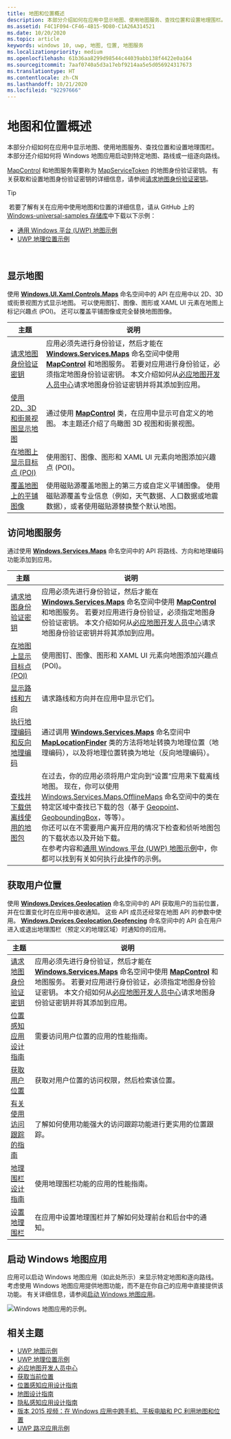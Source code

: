 ```yaml
---
title: 地图和位置概述
description: 本部分介绍如何在应用中显示地图、使用地图服务、查找位置和设置地理围栏。 本部分还介绍如何将 Windows 地图应用启动到特定地图、路线或一组逐向路线。
ms.assetid: F4C1F094-CF46-4B15-9D80-C1A26A314521
ms.date: 10/20/2020
ms.topic: article
keywords: windows 10, uwp, 地图, 位置, 地图服务
ms.localizationpriority: medium
ms.openlocfilehash: 61b36aa8299d98544c44039abb138f4422e0a164
ms.sourcegitcommit: 7aaf0740a5d3a17ebf9214aa5e5d056924317673
ms.translationtype: HT
ms.contentlocale: zh-CN
ms.lasthandoff: 10/21/2020
ms.locfileid: "92297666"
---
```

# <a name="maps-and-location-overview"></a>地图和位置概述

本部分介绍如何在应用中显示地图、使用地图服务、查找位置和设置地理围栏。 本部分还介绍如何将 Windows 地图应用启动到特定地图、路线或一组逐向路线。

[MapControl](/uwp/api/Windows.UI.Xaml.Controls.Maps.MapControl) 和地图服务需要称为 [MapServiceToken](/uwp/api/windows.ui.xaml.controls.maps.mapcontrol.mapservicetoken) 的地图身份验证密钥。 有关获取和设置地图身份验证密钥的详细信息，请参阅[请求地图身份验证密钥](authentication-key.md)。

> [!TIP]
> 若要了解有关在应用中使用地图和位置的详细信息，请从 GitHub 上的 [Windows-universal-samples 存储库](https://github.com/Microsoft/Windows-universal-samples)中下载以下示例：
-   [通用 Windows 平台 (UWP) 地图示例](https://github.com/Microsoft/Windows-universal-samples/tree/master/Samples/MapControl)
-   [UWP 地理位置示例](https://github.com/Microsoft/Windows-universal-samples/tree/master/Samples/Geolocation)

 

## <a name="display-maps"></a>显示地图


使用 [**Windows.UI.Xaml.Controls.Maps**](/uwp/api/Windows.UI.Xaml.Controls.Maps) 命名空间中的 API 在应用中以 2D、3D 或街景视图方式显示地图。 可以使用图钉、图像、图形或 XAML UI 元素在地图上标记兴趣点 (POI)。 还可以覆盖平铺图像或完全替换地图图像。

| 主题 | 说明 |
|-------|-------------|
| [请求地图身份验证密钥](authentication-key.md) | 应用必须先进行身份验证，然后才能在 [**Windows.Services.Maps**](/uwp/api/Windows.Services.Maps) 命名空间中使用 [**MapControl**](/uwp/api/Windows.UI.Xaml.Controls.Maps.MapControl) 和地图服务。 若要对应用进行身份验证，必须指定地图身份验证密钥。 本文介绍如何从[必应地图开发人员中心](https://www.bingmapsportal.com/)请求地图身份验证密钥并将其添加到应用。 |
| [使用 2D、3D 和街景视图显示地图](display-maps.md) | 通过使用 [**MapControl**](/uwp/api/Windows.UI.Xaml.Controls.Maps.MapControl) 类，在应用中显示可自定义的地图。 本主题还介绍了鸟瞰图 3D 视图和街景视图。 |
| [在地图上显示目标点 (POI)](display-poi.md) | 使用图钉、图像、图形和 XAML UI 元素向地图添加兴趣点 (POI)。 |
| [覆盖地图上的平铺图像](overlay-tiled-images.md) | 使用磁贴源覆盖地图上的第三方或自定义平铺图像。 使用磁贴源覆盖专业信息（例如，天气数据、人口数据或地震数据），或者使用磁贴源替换整个默认地图。 |



## <a name="access-map-services"></a>访问地图服务

通过使用 [**Windows.Services.Maps**](/uwp/api/Windows.Services.Maps) 命名空间中的 API 将路线、方向和地理编码功能添加到应用。

| 主题 | 说明 |
|-----------------------------------------------------------|-----------------------------------------------------------------------------------------------------------------------------------------------------------------------------------------------------------------------------------------------------------------------------------------------------------------------------------------------|
| [请求地图身份验证密钥](authentication-key.md) | 应用必须先进行身份验证，然后才能在 [**Windows.Services.Maps**](/uwp/api/Windows.Services.Maps) 命名空间中使用 [**MapControl**](/uwp/api/Windows.UI.Xaml.Controls.Maps.MapControl) 和地图服务。 若要对应用进行身份验证，必须指定地图身份验证密钥。 本文介绍如何从[必应地图开发人员中心](https://www.bingmapsportal.com/)请求地图身份验证密钥并将其添加到应用。 |
| [在地图上显示目标点 (POI)](display-poi.md) | 使用图钉、图像、图形和 XAML UI 元素向地图添加兴趣点 (POI)。 |
| [显示路线和方向](routes-and-directions.md) | 请求路线和方向并在应用中显示它们。 |
| [执行地理编码和反向地理编码](geocoding.md) | 通过调用 [**Windows.Services.Maps**](/uwp/api/Windows.Services.Maps) 命名空间中 [**MapLocationFinder**](/uwp/api/Windows.Services.Maps.MapLocationFinder) 类的方法将地址转换为地理位置（地理编码），以及将地理位置转换为地址（反向地理编码）。 |
| [查找并下载供离线使用的地图包](/uwp/api/windows.services.maps.offlinemaps)| 在过去，你的应用必须将用户定向到“设置”应用来下载离线地图。 现在，你可以使用 [Windows.Services.Maps.OfflineMaps](/uwp/api/windows.services.maps.offlinemaps) 命名空间中的类在特定区域中查找已下载的包（基于 [Geopoint](/uwp/api/Windows.Devices.Geolocation.Geopoint)、[GeoboundingBox](/uwp/api/windows.devices.geolocation.geoboundingbox)，等等）。 <br> 你还可以在不需要用户离开应用的情况下检查和侦听地图包的下载状态以及开始下载。 <br> 在参考内容和[通用 Windows 平台 (UWP) 地图示例](https://github.com/Microsoft/Windows-universal-samples/tree/master/Samples/MapControl)中，你都可以找到有关如何执行此操作的示例。

## <a name="get-the-users-location"></a>获取用户位置

使用 [**Windows.Devices.Geolocation**](/uwp/api/Windows.Devices.Geolocation) 命名空间中的 API 获取用户的当前位置，并在位置变化时在应用中接收通知。 这些 API 成员还经常在地图 API 的参数中使用。 [**Windows.Devices.Geolocation.Geofencing**](/uwp/api/Windows.Devices.Geolocation.Geofencing) 命名空间中的 API 会在用户进入或退出地理围栏（预定义的地理区域）时通知你的应用。

| 主题 | 说明 |
|-------------------------------------------------------------------|---------------------------------------------------------------------------------------------------------------------------------------------------------------------------------------------------------------------------------------------------------------------------------------------------------------------------------------------------------------------------------------------------------------------------------------------------------------------------------------|
| [请求地图身份验证密钥](authentication-key.md) | 应用必须先进行身份验证，然后才能在 [**Windows.Services.Maps**](/uwp/api/Windows.Services.Maps) 命名空间中使用 [**MapControl**](/uwp/api/Windows.UI.Xaml.Controls.Maps.MapControl) 和地图服务。 若要对应用进行身份验证，必须指定地图身份验证密钥。 本文介绍如何从[必应地图开发人员中心](https://www.bingmapsportal.com/)请求地图身份验证密钥并将其添加到应用。 |
| [位置感知应用设计指南](guidelines-and-checklist-for-detecting-location.md) | 需要访问用户位置的应用的性能指南。 |
| [获取用户位置](get-location.md) | 获取对用户位置的访问权限，然后检索该位置。 | 
| [有关使用访问跟踪的指南](guidelines-for-visits.md) | 了解如何使用功能强大的访问跟踪功能进行更实用的位置跟踪。 |
| [地理围栏设计指南](guidelines-for-geofencing.md) | 使用地理围栏功能的应用的性能指南。 |
| [设置地理围栏](set-up-a-geofence.md) | 在应用中设置地理围栏并了解如何处理前台和后台中的通知。 |

## <a name="launch-the-windows-maps-app"></a>启动 Windows 地图应用

应用可以启动 Windows 地图应用（如此处所示）来显示特定地图和逐向路线。 考虑使用 Windows 地图应用提供地图功能，而不是在你自己的应用中直接提供该功能。 有关详细信息，请参阅[启动 Windows 地图应用](../launch-resume/launch-maps-app.md)。

![Windows 地图应用的示例。](images/mapnyc.png)

## <a name="related-topics"></a>相关主题

* [UWP 地图示例](https://github.com/Microsoft/Windows-universal-samples/tree/master/Samples/MapControl)
* [UWP 地理位置示例](https://github.com/Microsoft/Windows-universal-samples/tree/master/Samples/Geolocation)
* [必应地图开发人员中心](https://www.bingmapsportal.com/)
* [获取当前位置](get-location.md)
* [位置感知应用设计指南](guidelines-and-checklist-for-detecting-location.md)
* [地图设计指南](./display-maps.md)
* [隐私感知应用设计指南](../security/index.md)
* [版本 2015 视频：在 Windows 应用中跨手机、平板电脑和 PC 利用地图和位置](https://channel9.msdn.com/Events/Build/2015/2-757)
* [UWP 路况应用示例](https://github.com/Microsoft/Windows-appsample-trafficapp)
